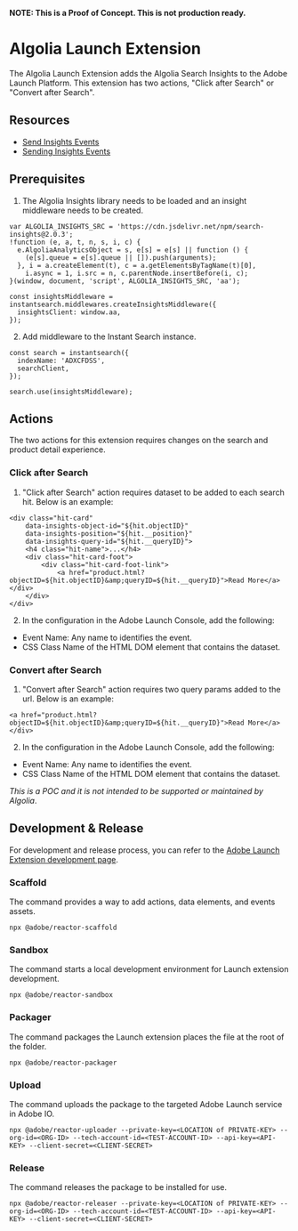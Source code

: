 **NOTE: This is a Proof of Concept.  This is not production ready.**

# Algolia Launch Extension
The Algolia Launch Extension adds the Algolia Search Insights to the Adobe Launch Platform.  This extension has two actions, "Click after Search" or "Convert after Search".

## Resources
- [Send Insights Events](https://www.algolia.com/doc/guides/building-search-ui/going-further/send-insights-events/js/)
- [Sending Insights Events](https://www.algolia.com/doc/guides/sending-events/implementing/how-to/sending-events-backend/)

## Prerequisites

1. The Algolia Insights library needs to be loaded and an insight middleware needs to be created.
```
var ALGOLIA_INSIGHTS_SRC = 'https://cdn.jsdelivr.net/npm/search-insights@2.0.3';
!function (e, a, t, n, s, i, c) {
  e.AlgoliaAnalyticsObject = s, e[s] = e[s] || function () {
    (e[s].queue = e[s].queue || []).push(arguments);
  }, i = a.createElement(t), c = a.getElementsByTagName(t)[0],
    i.async = 1, i.src = n, c.parentNode.insertBefore(i, c);
}(window, document, 'script', ALGOLIA_INSIGHTS_SRC, 'aa');

const insightsMiddleware = instantsearch.middlewares.createInsightsMiddleware({
  insightsClient: window.aa,
});
```

2. Add middleware to the Instant Search instance.
```
const search = instantsearch({
  indexName: 'ADXCFDSS',
  searchClient,
});

search.use(insightsMiddleware);
```

## Actions
The two actions for this extension requires changes on the search and product detail experience.

### Click after Search

1. "Click after Search" action requires dataset to be added to each search hit.  Below is an example:
```
<div class="hit-card"
    data-insights-object-id="${hit.objectID}"
    data-insights-position="${hit.__position}"
    data-insights-query-id="${hit.__queryID}">
    <h4 class="hit-name">...</h4>
    <div class="hit-card-foot">
        <div class="hit-card-foot-link">
            <a href="product.html?objectID=${hit.objectID}&amp;queryID=${hit.__queryID}">Read More</a></div>
    </div>
</div>
```

2. In the configuration in the Adobe Launch Console, add the following:
- Event Name: Any name to identifies the event.
- CSS Class Name of the HTML DOM element that contains the dataset.

### Convert after Search
1. "Convert after Search" action requires two query params added to the url. Below is an example:

```
<a href="product.html?objectID=${hit.objectID}&amp;queryID=${hit.__queryID}">Read More</a></div>
```

2. In the configuration in the Adobe Launch Console, add the following:
- Event Name: Any name to identifies the event.
- CSS Class Name of the HTML DOM element that contains the dataset.

*This is a POC and it is not intended to be supported or maintained by Algolia*.

## Development & Release
For development and release process, you can refer to the [Adobe Launch Extension development page](https://experienceleague.adobe.com/docs/experience-platform/tags/extension-dev/submit/develop.html).

### Scaffold
The command provides a way to add actions, data elements, and events assets.
```
npx @adobe/reactor-scaffold
```

### Sandbox
The command starts a local development environment for Launch extension development.
```
npx @adobe/reactor-sandbox
```

### Packager
The command packages the Launch extension places the file at the root of the folder.
```
npx @adobe/reactor-packager
```

### Upload
The command uploads the package to the targeted Adobe Launch service in Adobe IO.
```
npx @adobe/reactor-uploader --private-key=<LOCATION of PRIVATE-KEY> --org-id=<ORG-ID> --tech-account-id=<TEST-ACCOUNT-ID> --api-key=<API-KEY> --client-secret=<CLIENT-SECRET>
```

### Release
The command releases the package to be installed for use.
```
npx @adobe/reactor-releaser --private-key=<LOCATION of PRIVATE-KEY> --org-id=<ORG-ID> --tech-account-id=<TEST-ACCOUNT-ID> --api-key=<API-KEY> --client-secret=<CLIENT-SECRET>
```

